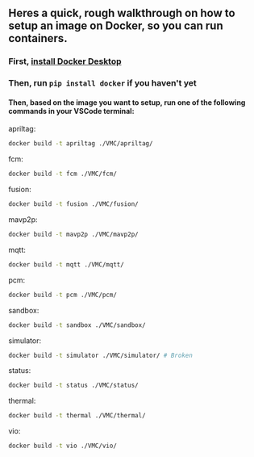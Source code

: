 ## Heres a quick, rough walkthrough on how to setup an image on Docker, so you can run containers.

### First, [install Docker Desktop](https://docs.docker.com/desktop/install/windows-install/)
### Then, run `pip install docker` if you haven't yet
#### Then, based on the image you want to setup, run one of the following commands in your VSCode terminal:

apriltag:
```bash
docker build -t apriltag ./VMC/apriltag/
```

fcm:
```bash
docker build -t fcm ./VMC/fcm/
```

fusion:
```bash
docker build -t fusion ./VMC/fusion/
```

mavp2p:
```bash
docker build -t mavp2p ./VMC/mavp2p/
```

mqtt:
```bash
docker build -t mqtt ./VMC/mqtt/
```

pcm:
```bash
docker build -t pcm ./VMC/pcm/
```

sandbox:
```bash
docker build -t sandbox ./VMC/sandbox/
```

simulator:
```bash
docker build -t simulator ./VMC/simulator/ # Broken
```

status:
```bash
docker build -t status ./VMC/status/
```

thermal:
```bash
docker build -t thermal ./VMC/thermal/
```

vio:
```bash
docker build -t vio ./VMC/vio/
```
<!--
<br/>

#### Or, if you want to setup all the containers at once, try this command:
(Note: This command will take approx. 30 mins to run. There's also a 90% chance that atleast one image will fail to setup properly (Won't interrupt the process). If the process is interrupted run `docker system prune` to delete any broken/half-downloaded images)
```
docker build -t apriltag ./VMC/apriltag/
docker build -t fcm ./VMC/fcm/
docker build -t fusion ./VMC/fusion/
docker build -t mavp2p ./VMC/mavp2p/
docker build -t mqtt ./VMC/mqtt/
docker build -t pcm ./VMC/pcm/
docker build -t sandbox ./VMC/sandbox/
docker build -t simulator ./VMC/simulator/
docker build -t status ./VMC/status/
docker build -t thermal ./VMC/thermal/
docker build -t vio ./VMC/vio/
```